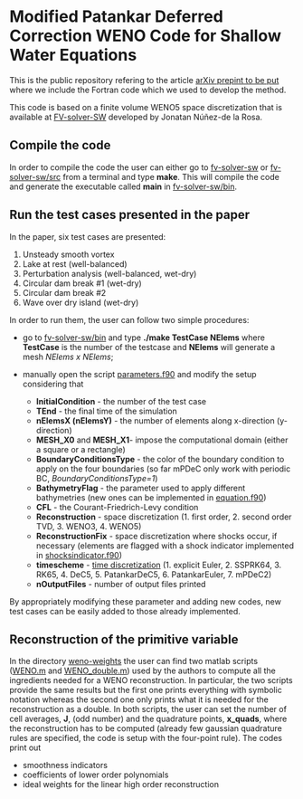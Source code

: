 # Modified Patankar Deferred Correction WENO Code for Shallow Water Equations

This is the public repository refering to the article [arXiv prepint to be put](https://arxiv.org) where we include the Fortran code which we used to develop the method.

This code is based on a finite volume WENO5 space discretization that is available at [FV-solver-SW](https://github.com/jbnunezd/fv-solver-sw.git) developed by Jonatan Núñez-de la Rosa.

## Compile the code

In order to compile the code the user can either go to [fv-solver-sw](fv-solver-sw) or [fv-solver-sw/src](fv-solver-sw/src)
from a terminal and type **make**. This will compile the code and generate the executable called **main** in [fv-solver-sw/bin](fv-solver-sw/bin).

## Run the test cases presented in the paper 

In the paper, six test cases are presented:
1. Unsteady smooth vortex
1. Lake at rest (well-balanced)
1. Perturbation analysis (well-balanced, wet-dry)
1. Circular dam break #1 (wet-dry)
1. Circular dam break #2
1. Wave over dry island (wet-dry)

In order to run them, the user can follow two simple procedures:

* go to [fv-solver-sw/bin](tree/main/fv-solver-sw/bin) and type 
**./make TestCase NElems** 
where **TestCase** is the number of the testcase and **NElems** will generate a mesh *NElems x NElems*;

* manually open the script [parameters.f90](fv-solver-sw/src/bin/parameters.f90) and modify the setup considering that  

  * **InitialCondition**       - the number of the test case     
  * **TEnd**                   - the final time of the simulation   
  * **nElemsX (nElemsY)**      - the number of elements along x-direction (y-direction)    
  * **MESH_X0** and **MESH_X1**- impose the computational domain (either a square or a rectangle)   
  * **BoundaryConditionsType** - the color of the boundary condition to apply on the four boundaries (so far mPDeC only work with periodic BC, *BoundaryConditionsType=1*)   
  * **BathymetryFlag**         - the parameter used to apply different bathymetries (new ones can be implemented in [equation.f90](fv-solver-sw/src/bin/equation.f90))   
  * **CFL**                    - the Courant-Friedrich-Levy condition  
  * **Reconstruction**         - space discretization (1. first order, 2. second order TVD, 3. WENO3, 4. WENO5)    
  * **ReconstructionFix**      - space discretization where shocks occur, if necessary (elements are flagged with a shock indicator implemented in [shocksindicator.f90](fv-solver-sw/src/shocksindicator.f90))     
  * **timescheme**             - [time discretization](fv-solver-sw/src/timediscretization.f90) (1. explicit Euler, 2. SSPRK64, 3. RK65, 4. DeC5, 5. PatankarDeC5, 6. PatankarEuler, 7. mPDeC2)   
  * **nOutputFiles**           - number of output files printed    

By appropriately modifying these parameter and adding new codes, new test cases can be easily added to those already implemented.

## Reconstruction of the primitive variable

In the directory [weno-weights](weno-weights) the user can find two matlab scripts ([WENO.m](weno-weights/WENO.m) and 
[WENO_double.m](weno-weights/WENO_double.m)) used by the authors to compute all the ingredients needed for a WENO reconstruction. 
In particular, the two scripts provide the same results but the first one prints everything with symbolic notation whereas the second one only prints
what it is needed for the reconstruction as a double. In both scripts, the user can set the number of cell averages, **J**, (odd number) and the quadrature 
points, **x_quads**, where the reconstruction has to be computed (already few gaussian quadrature rules are specified, the code is setup with the 
four-point rule). The codes print out
* smoothness indicators
* coefficients of lower order polynomials
* ideal weights for the linear high order reconstruction



